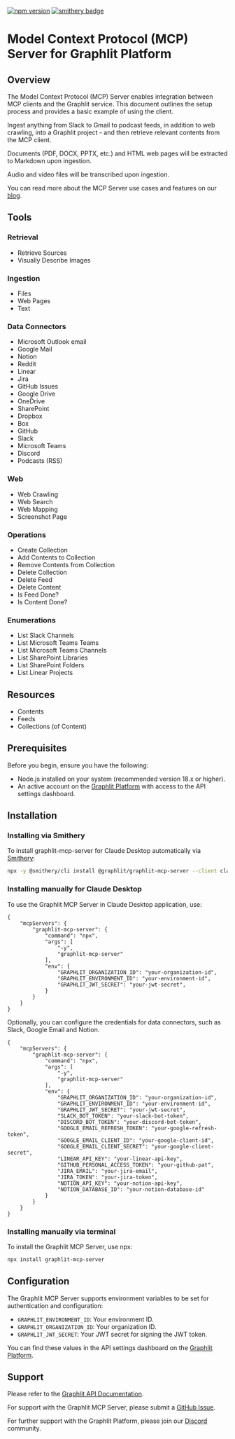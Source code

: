 [![npm version](https://badge.fury.io/js/graphlit-mcp-server.svg)](https://badge.fury.io/js/graphlit-mcp-server)
[![smithery badge](https://smithery.ai/badge/@graphlit/graphlit-mcp-server)](https://smithery.ai/server/@graphlit/graphlit-mcp-server)

# Model Context Protocol (MCP) Server for Graphlit Platform

## Overview

The Model Context Protocol (MCP) Server enables integration between MCP clients and the Graphlit service. This document outlines the setup process and provides a basic example of using the client.

Ingest anything from Slack to Gmail to podcast feeds, in addition to web crawling, into a Graphlit project - and then retrieve relevant contents from the MCP client.

Documents (PDF, DOCX, PPTX, etc.) and HTML web pages will be extracted to Markdown upon ingestion. 

Audio and video files will be transcribed upon ingestion.

You can read more about the MCP Server use cases and features on our [blog](https://www.graphlit.com/blog/graphlit-mcp-server).

## Tools

### Retrieval

- Retrieve Sources
- Visually Describe Images

### Ingestion

- Files
- Web Pages
- Text

### Data Connectors
- Microsoft Outlook email
- Google Mail
- Notion
- Reddit
- Linear
- Jira
- GitHub Issues
- Google Drive
- OneDrive
- SharePoint
- Dropbox
- Box
- GitHub
- Slack
- Microsoft Teams
- Discord
- Podcasts (RSS)

### Web
- Web Crawling
- Web Search
- Web Mapping
- Screenshot Page

### Operations

- Create Collection
- Add Contents to Collection
- Remove Contents from Collection
- Delete Collection
- Delete Feed
- Delete Content
- Is Feed Done?
- Is Content Done?

### Enumerations

- List Slack Channels
- List Microsoft Teams Teams
- List Microsoft Teams Channels
- List SharePoint Libraries
- List SharePoint Folders
- List Linear Projects

## Resources

- Contents
- Feeds
- Collections (of Content)

## Prerequisites

Before you begin, ensure you have the following:

- Node.js installed on your system (recommended version 18.x or higher).
- An active account on the [Graphlit Platform](https://portal.graphlit.dev) with access to the API settings dashboard.

## Installation

### Installing via Smithery

To install graphlit-mcp-server for Claude Desktop automatically via [Smithery](https://smithery.ai/server/@graphlit/graphlit-mcp-server):

```bash
npx -y @smithery/cli install @graphlit/graphlit-mcp-server --client claude
```

### Installing manually for Claude Desktop
To use the Graphlit MCP Server in Claude Desktop application, use:

```
{
    "mcpServers": {
        "graphlit-mcp-server": {
            "command": "npx",
            "args": [
                "-y",
                "graphlit-mcp-server"
            ],
            "env": {
                "GRAPHLIT_ORGANIZATION_ID": "your-organization-id",
                "GRAPHLIT_ENVIRONMENT_ID": "your-environment-id",
                "GRAPHLIT_JWT_SECRET": "your-jwt-secret",
            }
        }
    }
}
```

Optionally, you can configure the credentials for data connectors, such as Slack, Google Email and Notion.

```
{
    "mcpServers": {
        "graphlit-mcp-server": {
            "command": "npx",
            "args": [
                "-y",
                "graphlit-mcp-server"
            ],
            "env": {
                "GRAPHLIT_ORGANIZATION_ID": "your-organization-id",
                "GRAPHLIT_ENVIRONMENT_ID": "your-environment-id",
                "GRAPHLIT_JWT_SECRET": "your-jwt-secret",
                "SLACK_BOT_TOKEN": "your-slack-bot-token",
                "DISCORD_BOT_TOKEN": "your-discord-bot-token",
                "GOOGLE_EMAIL_REFRESH_TOKEN": "your-google-refresh-token",
                "GOOGLE_EMAIL_CLIENT_ID": "your-google-client-id",
                "GOOGLE_EMAIL_CLIENT_SECRET": "your-google-client-secret",
                "LINEAR_API_KEY": "your-linear-api-key",
                "GITHUB_PERSONAL_ACCESS_TOKEN": "your-github-pat",
                "JIRA_EMAIL": "your-jira-email",
                "JIRA_TOKEN": "your-jira-token",
                "NOTION_API_KEY": "your-notion-api-key",
                "NOTION_DATABASE_ID": "your-notion-database-id"
            }
        }
    }
}
```

### Installing manually via terminal
To install the Graphlit MCP Server, use npx:

```bash
npx install graphlit-mcp-server
```


## Configuration

The Graphlit MCP Server supports environment variables to be set for authentication and configuration:

- `GRAPHLIT_ENVIRONMENT_ID`: Your environment ID.
- `GRAPHLIT_ORGANIZATION_ID`: Your organization ID.
- `GRAPHLIT_JWT_SECRET`: Your JWT secret for signing the JWT token.

You can find these values in the API settings dashboard on the [Graphlit Platform](https://portal.graphlit.dev).

## Support

Please refer to the [Graphlit API Documentation](https://docs.graphlit.dev/).

For support with the Graphlit MCP Server, please submit a [GitHub Issue](https://github.com/graphlit/graphlit-mcp-server/issues).  

For further support with the Graphlit Platform, please join our [Discord](https://discord.gg/ygFmfjy3Qx) community.
